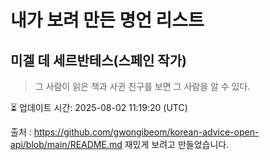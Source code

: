 # 내가 보려 만든 명언 리스트

##  미겔 데 세르반테스(스페인 작가)
> 그 사람이 읽은 책과 사귄 친구를 보면 그 사람을 알 수 있다.


⏳ 업데이트 시간: 2025-08-02 11:19:20 (UTC)

출처 : https://github.com/gwongibeom/korean-advice-open-api/blob/main/README.md
재밌게 보려고 만들었습니다.
